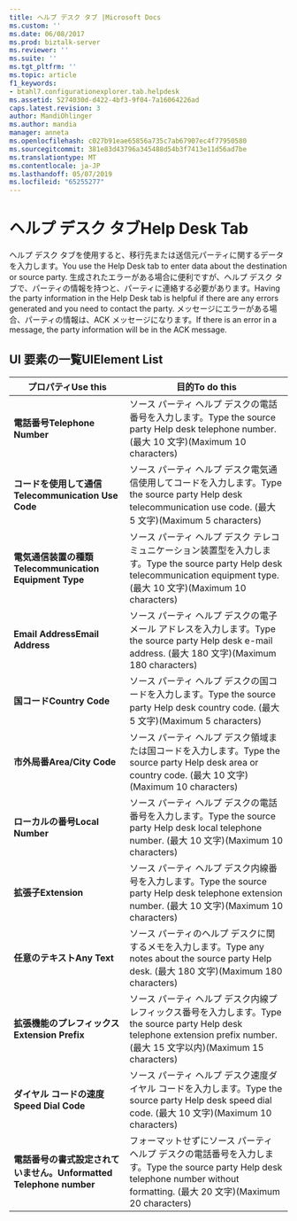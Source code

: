 ```yaml
---
title: ヘルプ デスク タブ |Microsoft Docs
ms.custom: ''
ms.date: 06/08/2017
ms.prod: biztalk-server
ms.reviewer: ''
ms.suite: ''
ms.tgt_pltfrm: ''
ms.topic: article
f1_keywords:
- btahl7.configurationexplorer.tab.helpdesk
ms.assetid: 5274030d-d422-4bf3-9f04-7a16064226ad
caps.latest.revision: 3
author: MandiOhlinger
ms.author: mandia
manager: anneta
ms.openlocfilehash: c027b91eae65856a735c7ab67907ec4f77950580
ms.sourcegitcommit: 381e83d43796a345488d54b3f7413e11d56ad7be
ms.translationtype: MT
ms.contentlocale: ja-JP
ms.lasthandoff: 05/07/2019
ms.locfileid: "65255277"
---
```

# <a name="help-desk-tab"></a><span data-ttu-id="59de2-102">ヘルプ デスク タブ</span><span class="sxs-lookup"><span data-stu-id="59de2-102">Help Desk Tab</span></span>
<span data-ttu-id="59de2-103">ヘルプ デスク タブを使用すると、移行先または送信元パーティに関するデータを入力します。</span><span class="sxs-lookup"><span data-stu-id="59de2-103">You use the Help Desk tab to enter data about the destination or source party.</span></span> <span data-ttu-id="59de2-104">生成されたエラーがある場合に便利ですが、ヘルプ デスク タブで、パーティの情報を持つと、パーティに連絡する必要があります。</span><span class="sxs-lookup"><span data-stu-id="59de2-104">Having the party information in the Help Desk tab is helpful if there are any errors generated and you need to contact the party.</span></span> <span data-ttu-id="59de2-105">メッセージにエラーがある場合、パーティの情報は、ACK メッセージになります。</span><span class="sxs-lookup"><span data-stu-id="59de2-105">If there is an error in a message, the party information will be in the ACK message.</span></span>  
  
## <a name="uielement-list"></a><span data-ttu-id="59de2-106">UI 要素の一覧</span><span class="sxs-lookup"><span data-stu-id="59de2-106">UIElement List</span></span>  
  
|<span data-ttu-id="59de2-107">プロパティ</span><span class="sxs-lookup"><span data-stu-id="59de2-107">Use this</span></span>|<span data-ttu-id="59de2-108">目的</span><span class="sxs-lookup"><span data-stu-id="59de2-108">To do this</span></span>|  
|--------------|----------------|  
|<span data-ttu-id="59de2-109">**電話番号**</span><span class="sxs-lookup"><span data-stu-id="59de2-109">**Telephone Number**</span></span>|<span data-ttu-id="59de2-110">ソース パーティ ヘルプ デスクの電話番号を入力します。</span><span class="sxs-lookup"><span data-stu-id="59de2-110">Type the source party Help desk telephone number.</span></span> <span data-ttu-id="59de2-111">(最大 10 文字)</span><span class="sxs-lookup"><span data-stu-id="59de2-111">(Maximum 10 characters)</span></span>|  
|<span data-ttu-id="59de2-112">**コードを使用して通信**</span><span class="sxs-lookup"><span data-stu-id="59de2-112">**Telecommunication Use Code**</span></span>|<span data-ttu-id="59de2-113">ソース パーティ ヘルプ デスク電気通信使用してコードを入力します。</span><span class="sxs-lookup"><span data-stu-id="59de2-113">Type the source party Help desk telecommunication use code.</span></span> <span data-ttu-id="59de2-114">(最大 5 文字)</span><span class="sxs-lookup"><span data-stu-id="59de2-114">(Maximum 5 characters)</span></span>|  
|<span data-ttu-id="59de2-115">**電気通信装置の種類**</span><span class="sxs-lookup"><span data-stu-id="59de2-115">**Telecommunication Equipment Type**</span></span>|<span data-ttu-id="59de2-116">ソース パーティ ヘルプ デスク テレコミュニケーション装置型を入力します。</span><span class="sxs-lookup"><span data-stu-id="59de2-116">Type the source party Help desk telecommunication equipment type.</span></span> <span data-ttu-id="59de2-117">(最大 10 文字)</span><span class="sxs-lookup"><span data-stu-id="59de2-117">(Maximum 10 characters)</span></span>|  
|<span data-ttu-id="59de2-118">**Email Address**</span><span class="sxs-lookup"><span data-stu-id="59de2-118">**Email Address**</span></span>|<span data-ttu-id="59de2-119">ソース パーティ ヘルプ デスクの電子メール アドレスを入力します。</span><span class="sxs-lookup"><span data-stu-id="59de2-119">Type the source party Help desk e-mail address.</span></span> <span data-ttu-id="59de2-120">(最大 180 文字)</span><span class="sxs-lookup"><span data-stu-id="59de2-120">(Maximum 180 characters)</span></span>|  
|<span data-ttu-id="59de2-121">**国コード**</span><span class="sxs-lookup"><span data-stu-id="59de2-121">**Country Code**</span></span>|<span data-ttu-id="59de2-122">ソース パーティ ヘルプ デスクの国コードを入力します。</span><span class="sxs-lookup"><span data-stu-id="59de2-122">Type the source party Help desk country code.</span></span> <span data-ttu-id="59de2-123">(最大 5 文字)</span><span class="sxs-lookup"><span data-stu-id="59de2-123">(Maximum 5 characters)</span></span>|  
|<span data-ttu-id="59de2-124">**市外局番**</span><span class="sxs-lookup"><span data-stu-id="59de2-124">**Area/City Code**</span></span>|<span data-ttu-id="59de2-125">ソース パーティ ヘルプ デスク領域または国コードを入力します。</span><span class="sxs-lookup"><span data-stu-id="59de2-125">Type the source party Help desk area or country code.</span></span> <span data-ttu-id="59de2-126">(最大 10 文字)</span><span class="sxs-lookup"><span data-stu-id="59de2-126">(Maximum 10 characters)</span></span>|  
|<span data-ttu-id="59de2-127">**ローカルの番号**</span><span class="sxs-lookup"><span data-stu-id="59de2-127">**Local Number**</span></span>|<span data-ttu-id="59de2-128">ソース パーティ ヘルプ デスクの電話番号を入力します。</span><span class="sxs-lookup"><span data-stu-id="59de2-128">Type the source party Help desk local telephone number.</span></span> <span data-ttu-id="59de2-129">(最大 10 文字)</span><span class="sxs-lookup"><span data-stu-id="59de2-129">(Maximum 10 characters)</span></span>|  
|<span data-ttu-id="59de2-130">**拡張子**</span><span class="sxs-lookup"><span data-stu-id="59de2-130">**Extension**</span></span>|<span data-ttu-id="59de2-131">ソース パーティ ヘルプ デスク内線番号を入力します。</span><span class="sxs-lookup"><span data-stu-id="59de2-131">Type the source party Help desk telephone extension number.</span></span> <span data-ttu-id="59de2-132">(最大 10 文字)</span><span class="sxs-lookup"><span data-stu-id="59de2-132">(Maximum 10 characters)</span></span>|  
|<span data-ttu-id="59de2-133">**任意のテキスト**</span><span class="sxs-lookup"><span data-stu-id="59de2-133">**Any Text**</span></span>|<span data-ttu-id="59de2-134">ソース パーティのヘルプ デスクに関するメモを入力します。</span><span class="sxs-lookup"><span data-stu-id="59de2-134">Type any notes about the source party Help desk.</span></span> <span data-ttu-id="59de2-135">(最大 180 文字)</span><span class="sxs-lookup"><span data-stu-id="59de2-135">(Maximum 180 characters)</span></span>|  
|<span data-ttu-id="59de2-136">**拡張機能のプレフィックス**</span><span class="sxs-lookup"><span data-stu-id="59de2-136">**Extension Prefix**</span></span>|<span data-ttu-id="59de2-137">ソース パーティ ヘルプ デスク内線プレフィックス番号を入力します。</span><span class="sxs-lookup"><span data-stu-id="59de2-137">Type the source party Help desk telephone extension prefix number.</span></span> <span data-ttu-id="59de2-138">(最大 15 文字以内)</span><span class="sxs-lookup"><span data-stu-id="59de2-138">(Maximum 15 characters)</span></span>|  
|<span data-ttu-id="59de2-139">**ダイヤル コードの速度**</span><span class="sxs-lookup"><span data-stu-id="59de2-139">**Speed Dial Code**</span></span>|<span data-ttu-id="59de2-140">ソース パーティ ヘルプ デスク速度ダイヤル コードを入力します。</span><span class="sxs-lookup"><span data-stu-id="59de2-140">Type the source party Help desk speed dial code.</span></span> <span data-ttu-id="59de2-141">(最大 10 文字)</span><span class="sxs-lookup"><span data-stu-id="59de2-141">(Maximum 10 characters)</span></span>|  
|<span data-ttu-id="59de2-142">**電話番号の書式設定されていません。**</span><span class="sxs-lookup"><span data-stu-id="59de2-142">**Unformatted Telephone number**</span></span>|<span data-ttu-id="59de2-143">フォーマットせずにソース パーティ ヘルプ デスクの電話番号を入力します。</span><span class="sxs-lookup"><span data-stu-id="59de2-143">Type the source party Help desk telephone number without formatting.</span></span> <span data-ttu-id="59de2-144">(最大 20 文字)</span><span class="sxs-lookup"><span data-stu-id="59de2-144">(Maximum 20 characters)</span></span>|